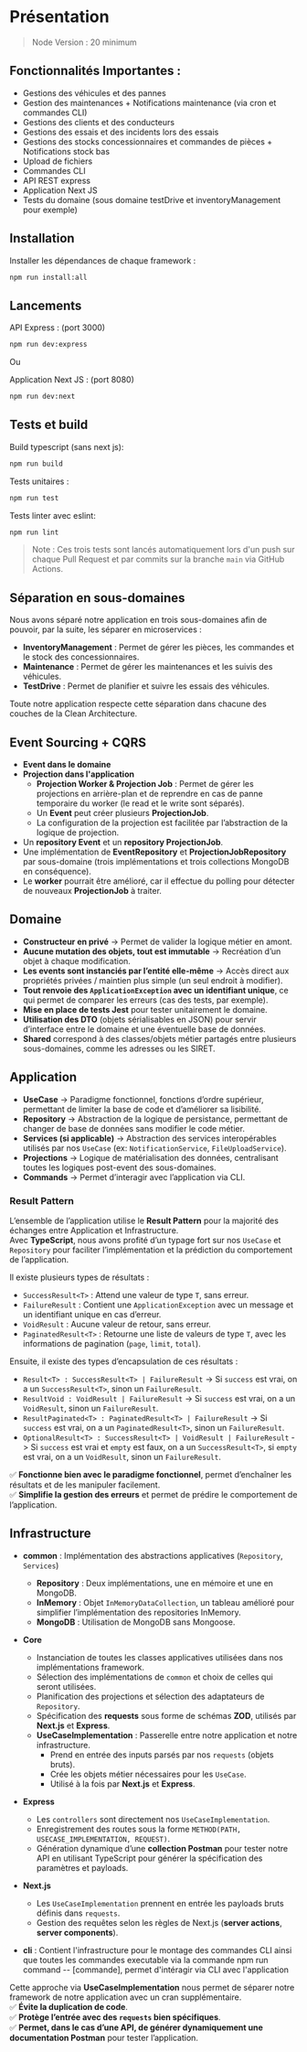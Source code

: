 # Présentation

> Node Version : 20 minimum

## Fonctionnalités Importantes :

- Gestions des véhicules et des pannes
- Gestion des maintenances + Notifications maintenance (via cron et commandes CLI)
- Gestions des clients et des conducteurs
- Gestions des essais et des incidents lors des essais
- Gestions des stocks concessionnaires et commandes de pièces + Notifications stock bas
- Upload de fichiers
- Commandes CLI
- API REST express
- Application Next JS
- Tests du domaine (sous domaine testDrive et inventoryManagement pour exemple) 

## Installation

Installer les dépendances de chaque framework : 
```bash
npm run install:all
```

## Lancements

API Express : (port 3000)
```bash
npm run dev:express
```

Ou

Application Next JS : (port 8080)
```bash
npm run dev:next
```

## Tests et build

Build typescript (sans next js):
```bash
npm run build
```

Tests unitaires :
```bash
npm run test
```

Tests linter avec eslint:
```bash
npm run lint
```

> Note : Ces trois tests sont lancés automatiquement lors d'un push sur chaque Pull Request et par commits sur la branche `main` via GitHub Actions.


## Séparation en sous-domaines

Nous avons séparé notre application en trois sous-domaines afin de pouvoir, par la suite, les séparer en microservices :
- **InventoryManagement** : Permet de gérer les pièces, les commandes et le stock des concessionnaires.
- **Maintenance** : Permet de gérer les maintenances et les suivis des véhicules.
- **TestDrive** : Permet de planifier et suivre les essais des véhicules.

Toute notre application respecte cette séparation dans chacune des couches de la Clean Architecture.

## Event Sourcing + CQRS

- **Event dans le domaine**
- **Projection dans l'application**
    - **Projection Worker & Projection Job** : Permet de gérer les projections en arrière-plan et de reprendre en cas de panne temporaire du worker (le read et le write sont séparés).
    - Un **Event** peut créer plusieurs **ProjectionJob**.
    - La configuration de la projection est facilitée par l’abstraction de la logique de projection.
- Un **repository Event** et un **repository ProjectionJob**.
- Une implémentation de **EventRepository** et **ProjectionJobRepository** par sous-domaine (trois implémentations et trois collections MongoDB en conséquence).
- Le **worker** pourrait être amélioré, car il effectue du polling pour détecter de nouveaux **ProjectionJob** à traiter.

## Domaine

- **Constructeur en privé** -> Permet de valider la logique métier en amont.
- **Aucune mutation des objets, tout est immutable** -> Recréation d’un objet à chaque modification.
- **Les events sont instanciés par l’entité elle-même** -> Accès direct aux propriétés privées / maintien plus simple (un seul endroit à modifier).
- **Tout renvoie des `ApplicationException` avec un identifiant unique**, ce qui permet de comparer les erreurs (cas des tests, par exemple).
- **Mise en place de tests Jest** pour tester unitairement le domaine.
- **Utilisation des DTO** (objets sérialisables en JSON) pour servir d’interface entre le domaine et une éventuelle base de données.
- **Shared** correspond à des classes/objets métier partagés entre plusieurs sous-domaines, comme les adresses ou les SIRET.

## Application

- **UseCase** -> Paradigme fonctionnel, fonctions d’ordre supérieur, permettant de limiter la base de code et d’améliorer sa lisibilité.
- **Repository** -> Abstraction de la logique de persistance, permettant de changer de base de données sans modifier le code métier.
- **Services (si applicable)** -> Abstraction des services interopérables utilisés par nos `UseCase` (ex: `NotificationService`, `FileUploadService`).
- **Projections** -> Logique de matérialisation des données, centralisant toutes les logiques post-event des sous-domaines.
- **Commands** -> Permet d’interagir avec l’application via CLI.

### Result Pattern

L’ensemble de l’application utilise le **Result Pattern** pour la majorité des échanges entre Application et Infrastructure.  
Avec **TypeScript**, nous avons profité d’un typage fort sur nos `UseCase` et `Repository` pour faciliter l’implémentation et la prédiction du comportement de l’application.

Il existe plusieurs types de résultats :
- `SuccessResult<T>` : Attend une valeur de type `T`, sans erreur.
- `FailureResult` : Contient une `ApplicationException` avec un message et un identifiant unique en cas d’erreur.
- `VoidResult` : Aucune valeur de retour, sans erreur.
- `PaginatedResult<T>` : Retourne une liste de valeurs de type `T`, avec les informations de pagination (`page`, `limit`, `total`).

Ensuite, il existe des types d’encapsulation de ces résultats :
- `Result<T> : SuccessResult<T> | FailureResult` -> Si `success` est vrai, on a un `SuccessResult<T>`, sinon un `FailureResult`.
- `ResultVoid : VoidResult | FailureResult` -> Si `success` est vrai, on a un `VoidResult`, sinon un `FailureResult`.
- `ResultPaginated<T> : PaginatedResult<T> | FailureResult` -> Si `success` est vrai, on a un `PaginatedResult<T>`, sinon un `FailureResult`.
- `OptionalResult<T> : SuccessResult<T> | VoidResult | FailureResult` -> Si `success` est vrai et `empty` est faux, on a un `SuccessResult<T>`, si `empty` est vrai, on a un `VoidResult`, sinon un `FailureResult`.

✅ **Fonctionne bien avec le paradigme fonctionnel**, permet d’enchaîner les résultats et de les manipuler facilement.  
✅ **Simplifie la gestion des erreurs** et permet de prédire le comportement de l’application.

## Infrastructure


- **common** : Implémentation des abstractions applicatives (`Repository`, `Services`)
    - **Repository** : Deux implémentations, une en mémoire et une en MongoDB.
    - **InMemory** : Objet `InMemoryDataCollection`, un tableau amélioré pour simplifier l’implémentation des repositories InMemory.
    - **MongoDB** : Utilisation de MongoDB sans Mongoose.

- **Core**
    - Instanciation de toutes les classes applicatives utilisées dans nos implémentations framework.
    - Sélection des implémentations de `common` et choix de celles qui seront utilisées.
    - Planification des projections et sélection des adaptateurs de `Repository`.
    - Spécification des **requests** sous forme de schémas **ZOD**, utilisés par **Next.js** et **Express**.
    - **UseCaseImplementation** : Passerelle entre notre application et notre infrastructure.
        - Prend en entrée des inputs parsés par nos `requests` (objets bruts).
        - Crée les objets métier nécessaires pour les `UseCase`.
        - Utilisé à la fois par **Next.js** et **Express**.

- **Express**
    - Les `controllers` sont directement nos `UseCaseImplementation`.
    - Enregistrement des routes sous la forme `METHOD(PATH, USECASE_IMPLEMENTATION, REQUEST)`.
    - Génération dynamique d’une **collection Postman** pour tester notre API en utilisant TypeScript pour générer la spécification des paramètres et payloads.

- **Next.js**
    - Les `UseCaseImplementation` prennent en entrée les payloads bruts définis dans `requests`.
    - Gestion des requêtes selon les règles de Next.js (**server actions**, **server components**).

- **cli** : Contient l'infrastructure pour le montage des commandes CLI ainsi que toutes les commandes executable via la commande npm run command -- [commande], permet d'intéragir via CLI avec l'application


Cette approche via **UseCaseImplementation** nous permet de séparer notre framework de notre application avec un cran supplémentaire.  
✅ **Évite la duplication de code**.  
✅ **Protège l’entrée avec des `requests` bien spécifiques**.  
✅ **Permet, dans le cas d’une API, de générer dynamiquement une documentation Postman** pour tester l’application.  
